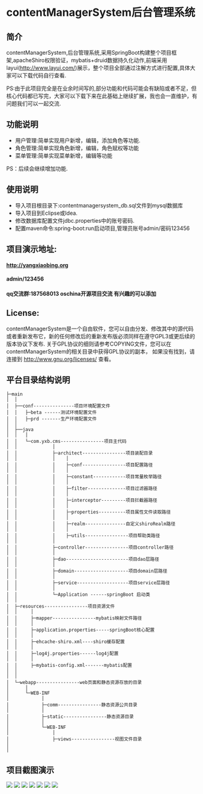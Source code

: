 contentManagerSystem后台管理系统
===============
简介
-----------------------------------
contentManagerSystem,后台管理系统,采用SpringBoot构建整个项目框架,apacheShiro权限验证，mybatis+druid数据持久化动作,前端采用layui(http://www.layui.com/)展示，整个项目全部通过注解方式进行配置,具体大家可以下载代码自行查看.

PS:由于此项目完全是在业余时间写的,部分功能和代码可能会有缺陷或者不足，但核心代码都已写完，大家可以下载下来在此基础上继续扩展，我也会一直维护，有问题我们可以一起交流.

功能说明
-----------------------------------

* 用户管理:简单实现用户新增，编辑，添加角色等功能.
* 角色管理:简单实现角色新增，编辑，角色赋权等功能
* 菜单管理:简单实现菜单新增，编辑等功能

 PS：后续会继续增加功能.


使用说明
-----------------------------------

* 导入项目根目录下:contentmanagersystem_db.sql文件到mysql数据库
* 导入项目到Eclipse或Idea.
* 修改数据库配置文件jdbc.properties中的账号密码.
* 配置maven命令:spring-boot:run启动项目,管理员账号admin/密码123456

项目演示地址:
-----------------------------------
#### http://yangxiaobing.org
#### admin/123456

#### qq交流群:187568013 oschina开源项目交流  有兴趣的可以添加
License:
-----------------------------------
contentManagerSystem是一个自由软件，您可以自由分发、修改其中的源代码或者重新发布它，新的任何修改后的重新发布版必须同样在遵守GPL3或更后续的版本协议下发布.
关于GPL协议的细则请参考COPYING文件，您可以在contentManagerSystem的相关目录中获得GPL协议的副本，
如果没有找到，请连接到 http://www.gnu.org/licenses/ 查看。

平台目录结构说明
-----------------------------------
```
├─main
│  │
│  ├──conf---------------项目环境配置文件
│  │   ├─beta ------测试环境配置文件
│  │   ├─prd -------生产环境配置文件
│  │
│  ├──java
│  │   │
│  │   └─com.yxb.cms----------------项目主代码
│  │             │
│  │             ├─architect----------------项目装配目录
│  │             │    │
│  │             │    ├─conf----------------项目配置路径
│  │             │    │
│  │             │    ├─constant------------项目常量枚举路径
│  │             │    │
│  │             │    ├─filter--------------项目过滤器路径
│  │             │    │
│  │             │    ├─interceptor---------项目拦截器路径
│  │             │    │
│  │             │    ├─properties----------项目属性文件读取路径
│  │             │    │
│  │             │    ├─realm---------------自定义shiroRealm路径
│  │             │    │
│  │             │    ├─utils----------------项目帮助类路径
│  │             │
│  │             ├─controller----------------项目controller路径
│  │             │
│  │             ├─dao-----------------------项目dao层路径
│  │             │
│  │             ├─domain--------------------项目domain层路径
│  │             │
│  │             ├─service-------------------项目service层路径
│  │             │
│  │             └─Application ------springBoot 启动类
│  │
│  ├─resources----------------项目资源文件
│  │     │
│  │     ├─mapper----------------mybatis映射文件路径
│  │     │
│  │     ├─application.properties-----springBoot核心配置
│  │     │
│  │     ├─ehcache-shiro.xml----shiro缓存配置
│  │     │
│  │     ├─log4j.properties------log4j配置
│  │     │
│  │     ├─mybatis-config.xml-------mybatis配置
│  │
│  │
│  └─webapp----------------web页面和静态资源存放的目录
│      │
│      └─WEB-INF
│            │
│            ├─comm----------------静态资源公共目录
│            │
│            ├─static----------------静态资源目录
│            │
│            └─WEB-INF
│                │
│                ├─views----------------视图文件目录
│
│
```
项目截图演示
-----------------------------------
![](https://git.oschina.net/yangxiaobing_175/contentManagerSystem/raw/master/temp/1.png)
![](https://git.oschina.net/yangxiaobing_175/contentManagerSystem/raw/master/temp/2.png)
![](https://git.oschina.net/yangxiaobing_175/contentManagerSystem/raw/master/temp/3.png)
![](https://git.oschina.net/yangxiaobing_175/contentManagerSystem/raw/master/temp/4.png)
![](https://git.oschina.net/yangxiaobing_175/contentManagerSystem/raw/master/temp/5.png)
![](https://git.oschina.net/yangxiaobing_175/contentManagerSystem/raw/master/temp/6.png)
![](https://git.oschina.net/yangxiaobing_175/contentManagerSystem/raw/master/temp/7.png)
